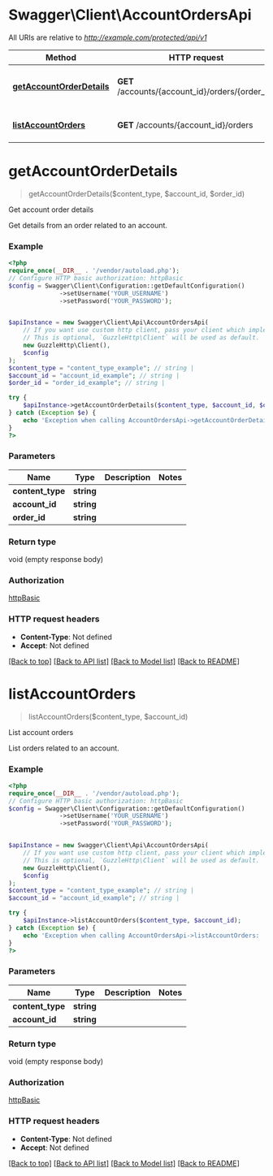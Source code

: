 # Swagger\Client\AccountOrdersApi

All URIs are relative to *http://example.com/protected/api/v1*

Method | HTTP request | Description
------------- | ------------- | -------------
[**getAccountOrderDetails**](AccountOrdersApi.md#getaccountorderdetails) | **GET** /accounts/{account_id}/orders/{order_id} | Get account order details
[**listAccountOrders**](AccountOrdersApi.md#listaccountorders) | **GET** /accounts/{account_id}/orders | List account orders

# **getAccountOrderDetails**
> getAccountOrderDetails($content_type, $account_id, $order_id)

Get account order details

Get details from an order related to an account.

### Example
```php
<?php
require_once(__DIR__ . '/vendor/autoload.php');
// Configure HTTP basic authorization: httpBasic
$config = Swagger\Client\Configuration::getDefaultConfiguration()
              ->setUsername('YOUR_USERNAME')
              ->setPassword('YOUR_PASSWORD');


$apiInstance = new Swagger\Client\Api\AccountOrdersApi(
    // If you want use custom http client, pass your client which implements `GuzzleHttp\ClientInterface`.
    // This is optional, `GuzzleHttp\Client` will be used as default.
    new GuzzleHttp\Client(),
    $config
);
$content_type = "content_type_example"; // string | 
$account_id = "account_id_example"; // string | 
$order_id = "order_id_example"; // string | 

try {
    $apiInstance->getAccountOrderDetails($content_type, $account_id, $order_id);
} catch (Exception $e) {
    echo 'Exception when calling AccountOrdersApi->getAccountOrderDetails: ', $e->getMessage(), PHP_EOL;
}
?>
```

### Parameters

Name | Type | Description  | Notes
------------- | ------------- | ------------- | -------------
 **content_type** | **string**|  |
 **account_id** | **string**|  |
 **order_id** | **string**|  |

### Return type

void (empty response body)

### Authorization

[httpBasic](../../README.md#httpBasic)

### HTTP request headers

 - **Content-Type**: Not defined
 - **Accept**: Not defined

[[Back to top]](#) [[Back to API list]](../../README.md#documentation-for-api-endpoints) [[Back to Model list]](../../README.md#documentation-for-models) [[Back to README]](../../README.md)

# **listAccountOrders**
> listAccountOrders($content_type, $account_id)

List account orders

List orders related to an account.

### Example
```php
<?php
require_once(__DIR__ . '/vendor/autoload.php');
// Configure HTTP basic authorization: httpBasic
$config = Swagger\Client\Configuration::getDefaultConfiguration()
              ->setUsername('YOUR_USERNAME')
              ->setPassword('YOUR_PASSWORD');


$apiInstance = new Swagger\Client\Api\AccountOrdersApi(
    // If you want use custom http client, pass your client which implements `GuzzleHttp\ClientInterface`.
    // This is optional, `GuzzleHttp\Client` will be used as default.
    new GuzzleHttp\Client(),
    $config
);
$content_type = "content_type_example"; // string | 
$account_id = "account_id_example"; // string | 

try {
    $apiInstance->listAccountOrders($content_type, $account_id);
} catch (Exception $e) {
    echo 'Exception when calling AccountOrdersApi->listAccountOrders: ', $e->getMessage(), PHP_EOL;
}
?>
```

### Parameters

Name | Type | Description  | Notes
------------- | ------------- | ------------- | -------------
 **content_type** | **string**|  |
 **account_id** | **string**|  |

### Return type

void (empty response body)

### Authorization

[httpBasic](../../README.md#httpBasic)

### HTTP request headers

 - **Content-Type**: Not defined
 - **Accept**: Not defined

[[Back to top]](#) [[Back to API list]](../../README.md#documentation-for-api-endpoints) [[Back to Model list]](../../README.md#documentation-for-models) [[Back to README]](../../README.md)

